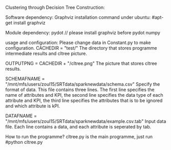 Clustering through Decision Tree Construction:

Software dependency:
Graphviz
installation command under ubuntu: #apt-get install graphviz

Module dependency:
pydot     // please install graphviz before pydot
numpy

usage and configuration:
Please change data in Constant.py to make configuration.
CACHEDIR = "test/"
    The directory that stores programme intermediate results and cltree picture.

OUTPUTPNG = CACHEDIR + "/cltree.png"
    The picture that stores cltree results.

SCHEMAFNAME = "/mnt/mfs/users/zoul15/SRTdata/sparknewdata/schema.csv"
    Specify the format of data.
    This file contains three lines. The first line specifies the name of attributes and KPI,
    the second line specifies the data type of each attribute and KPI, the third line
    specifies the attributes that is to be ignored and which attribute is kPI.

DATAFNAME = "/mnt/mfs/users/zoul15/SRTdata/sparknewdata/example.csv.tab"
    Input data file.
    Each line contains a data, and each attribute is seperated by tab.

How to run the programme?
cltree.py is the main programme, just run #python cltree.py